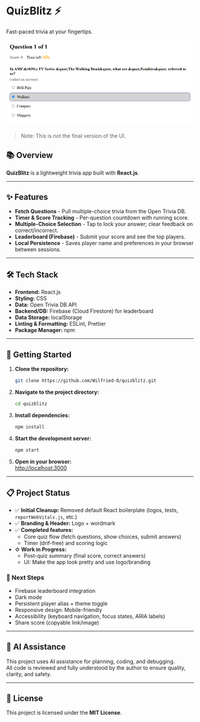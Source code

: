 # QuizBlitz ⚡

Fast-paced trivia at your fingertips.

![App Preview](preview-app-play-view.png)

> Note: This is not the final version of the UI.

## 📚 Overview

**QuizBlitz** is a lightweight trivia app built with **React.js**.

---

## ✨ Features

- **Fetch Questions** - Pull multiple-choice trivia from the Open Trivia DB.
- **Timer & Score Tracking** - Per-question countdown with running score.
- **Multiple-Choice Selection** - Tap to lock your answer; clear feedback on correct/incorrect.
- **Leaderboard (Firebase)** - Submit your score and see the top players.
- **Local Persistence** - Saves player name and preferences in your browser between sessions.

---

## 🛠️ Tech Stack

- **Frontend:** React.js
- **Styling:** CSS
- **Data:** Open Trivia DB API
- **Backend/DB:** Firebase (Cloud Firestore) for leaderboard
- **Data Storage:** localStorage
- **Linting & Formatting:** ESLint, Prettier
- **Package Manager:** npm

---

## 🚀 Getting Started

1. **Clone the repository:**

    ```bash
    git clone https://github.com/Wilfried-O/quizblitz.git
    ```

2. **Navigate to the project directory:**

    ```bash
    cd quizblitz
    ```

3. **Install dependencies:**

    ```bash
    npm install
    ```

4. **Start the development server:**

    ```bash
    npm start
    ```

5. **Open in your browser:**  
   [http://localhost:3000](http://localhost:3000)

---

## 📋 Project Status

- ✅ **Initial Cleanup:** Removed default React boilerplate (logos, tests, `reportWebVitals.js`, etc.)
- ✅ **Branding & Header:** Logo + wordmark
- ✅ **Completed features:**
    - Core quiz flow (fetch questions, show choices, submit answers)
    - Timer (drif-free) and scoring logic
- ⚙️ **Work in Progress:**
    - Post-quiz summary (final score, correct answers)
    - UI: Make the app look pretty and use logo/branding

### 🧭 Next Steps

- Firebase leaderboard integration
- Dark mode
- Persistent player alias + theme toggle
- Responsive design: Mobile-friendly
- Accessibility (keyboard navigation, focus states, ARIA labels)
- Share score (copyable link/image)

---

## 🤖 AI Assistance

This project uses AI assistance for planning, coding, and debugging.  
All code is reviewed and fully understood by the author to ensure quality, clarity, and safety.

---

## 📄 License

This project is licensed under the **MIT License**.
